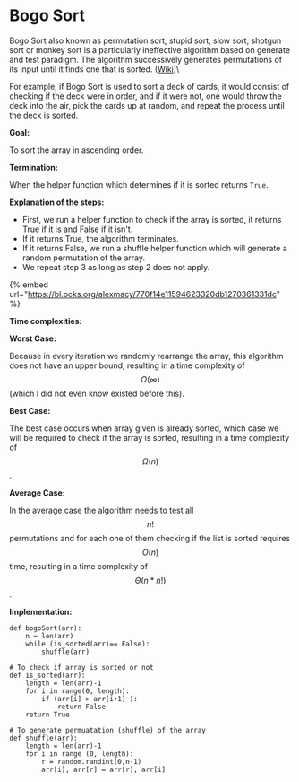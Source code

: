 # Bogo Sort

Bogo Sort also known as permutation sort, stupid sort, slow sort, shotgun sort or monkey sort is a particularly ineffective algorithm based on generate and test paradigm. The algorithm successively generates permutations of its input until it finds one that is sorted. ([Wiki](https://en.wikipedia.org/wiki/Bogosort))\


For example, if Bogo Sort is used to sort a deck of cards, it would consist of checking if the deck were in order, and if it were not, one would throw the deck into the air, pick the cards up at random, and repeat the process until the deck is sorted.

**Goal:**

To sort the array in ascending order.

**Termination:**

When the helper function which determines if it is sorted returns `True`.

**Explanation of the steps:**

* First, we run a helper function to check if the array is sorted, it returns True if it is and False if it isn't.
* If it returns True, the algorithm terminates.
* If it returns False, we run a shuffle helper function which will generate a random permutation of the array.
* We repeat step 3 as long as step 2 does not apply.

{% embed url="https://bl.ocks.org/alexmacy/770f14e11594623320db1270361331dc" %}

**Time complexities:**

**Worst Case:**&#x20;

Because in every iteration we randomly rearrange the array, this algorithm does not have an upper bound, resulting in a time complexity of $$O(∞)$$(which I did not even know existed before this).

**Best Case:**&#x20;

The best case occurs when array given is already sorted, which case we will be required to check if the array is sorted, resulting in a time complexity of $$Ω(n)$$.

**Average Case:**&#x20;

In the average case the algorithm needs to test all $$n!$$ permutations and for each one of them checking if the list is sorted requires $$O(n)$$ time, resulting in a time complexity of $$Θ(n*n!)$$.

**Implementation:**

```
def bogoSort(arr):
    n = len(arr)
    while (is_sorted(arr)== False):
        shuffle(arr)
  
# To check if array is sorted or not
def is_sorted(arr):
    length = len(arr)-1
    for i in range(0, length):
        if (arr[i] > arr[i+1] ):
            return False
    return True
  
# To generate permuatation (shuffle) of the array
def shuffle(arr):
    length = len(arr)-1
    for i in range (0, length):
        r = random.randint(0,n-1)
        arr[i], arr[r] = arr[r], arr[i]
```
